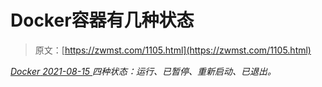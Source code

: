 <!--yml
category: 未分类
date: 0001-01-01 00:00:00
-->

# Docker容器有几种状态

> 原文：[https://zwmst.com/1105.html](https://zwmst.com/1105.html)

   [ *Docker* ](https://zwmst.com/docker)*[ <time datetime="2021-08-15T10:27:15+08:00"> 2021-08-15 </time> ](https://zwmst.com/1105.html)  四种状态：运行、已暂停、重新启动、已退出。*